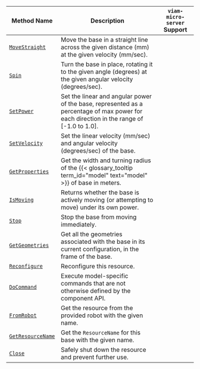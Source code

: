 <!-- prettier-ignore -->
| Method Name | Description | `viam-micro-server` Support |
| ----------- | ----------- | --------------------------- |
| [`MoveStraight`](/components/base/#movestraight) | Move the base in a straight line across the given distance (mm) at the given velocity (mm/sec). | <p class="center-text"><i class="fas fa-times" title="no"></i></p> |
| [`Spin`](/components/base/#spin) | Turn the base in place, rotating it to the given angle (degrees) at the given angular velocity (degrees/sec). | <p class="center-text"><i class="fas fa-times" title="no"></i></p> |
| [`SetPower`](/components/base/#setpower) | Set the linear and angular power of the base, represented as a percentage of max power for each direction in the range of [-1.0 to 1.0]. | <p class="center-text"><i class="fas fa-check" title="yes"></i></p> |
| [`SetVelocity`](/components/base/#setvelocity) | Set the linear velocity (mm/sec) and angular velocity (degrees/sec) of the base. | <p class="center-text"><i class="fas fa-times" title="no"></i></p> |
| [`GetProperties`](/components/base/#getproperties) | Get the width and turning radius of the {{< glossary_tooltip term_id="model" text="model" >}} of base in meters. | <p class="center-text"><i class="fas fa-times" title="no"></i></p> |
| [`IsMoving`](/components/base/#ismoving) | Returns whether the base is actively moving (or attempting to move) under its own power. | <p class="center-text"><i class="fas fa-times" title="no"></i></p> |
| [`Stop`](/components/base/#stop) | Stop the base from moving immediately. | <p class="center-text"><i class="fas fa-check" title="yes"></i></p> |
| [`GetGeometries`](/components/base/#getgeometries) | Get all the geometries associated with the base in its current configuration, in the frame of the base. | <p class="center-text"><i class="fas fa-times" title="no"></i></p> |
| [`Reconfigure`](/components/base/#reconfigure) | Reconfigure this resource. | <p class="center-text"><i class="fas fa-times" title="no"></i></p> |
| [`DoCommand`](/components/base/#docommand) | Execute model-specific commands that are not otherwise defined by the component API. | <p class="center-text"><i class="fas fa-check" title="yes"></i></p> |
| [`FromRobot`](/components/base/#fromrobot) | Get the resource from the provided robot with the given name. | <p class="center-text"><i class="fas fa-times" title="no"></i></p> |
| [`GetResourceName`](/components/base/#getresourcename) | Get the `ResourceName` for this base with the given name. | <p class="center-text"><i class="fas fa-times" title="no"></i></p> |
| [`Close`](/components/base/#close) | Safely shut down the resource and prevent further use. | <p class="center-text"><i class="fas fa-times" title="no"></i></p> |
